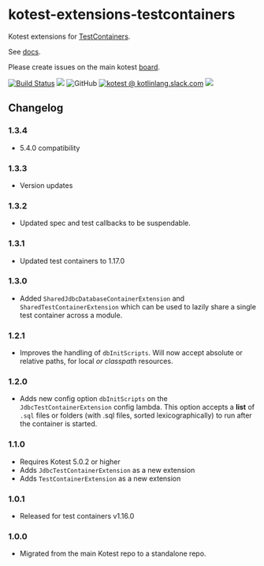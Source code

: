 # kotest-extensions-testcontainers

Kotest extensions for [TestContainers](https://www.testcontainers.org/).

See [docs](https://kotest.io/docs/extensions/test_containers.html).

Please create issues on the main kotest [board](https://github.com/kotest/kotest/issues).

[![Build Status](https://github.com/kotest/kotest-extensions-testcontainers/workflows/master/badge.svg)](https://github.com/kotest/kotest-extensions-testcontainers/actions)
[<img src="https://img.shields.io/maven-central/v/io.kotest.extensions/kotest-extensions-testcontainers.svg?label=latest%20release"/>](http://search.maven.org/#search|ga|1|kotest-extensions-testcontainers)
![GitHub](https://img.shields.io/github/license/kotest/kotest-extensions-testcontainers)
[![kotest @ kotlinlang.slack.com](https://img.shields.io/static/v1?label=kotlinlang&message=kotest&color=blue&logo=slack)](https://kotlinlang.slack.com/archives/CT0G9SD7Z)
[<img src="https://img.shields.io/nexus/s/io.kotest.extensions/kotest-extensions-testcontainers?server=https%3A%2F%2Fs01.oss.sonatype.org"/>](https://s01.oss.sonatype.org/content/repositories/snapshots/io/kotest/extensions/kotest-extensions-testcontainers/)

## Changelog

### 1.3.4

* 5.4.0 compatibility

### 1.3.3

* Version updates

### 1.3.2

* Updated spec and test callbacks to be suspendable.

### 1.3.1

* Updated test containers to 1.17.0

### 1.3.0

* Added `SharedJdbcDatabaseContainerExtension` and `SharedTestContainerExtension` which can be used to lazily share a single test container across a module.

### 1.2.1

* Improves the handling of `dbInitScripts`. Will now accept absolute or relative paths, for local _or classpath_ resources.

### 1.2.0

* Adds new config option  `dbInitScripts` on the `JdbcTestContainerExtension` config lambda. This option accepts a **list**
of `.sql` files or folders (with .sql files, sorted lexicographically) to run after the container is started.
### 1.1.0

* Requires Kotest 5.0.2 or higher
* Adds `JdbcTestContainerExtension` as a new extension
* Adds `TestContainerExtension` as a new extension

### 1.0.1

* Released for test containers v1.16.0

### 1.0.0

* Migrated from the main Kotest repo to a standalone repo.
